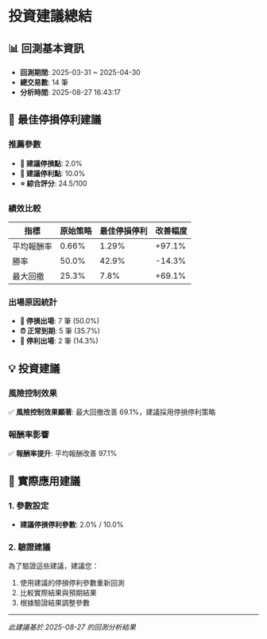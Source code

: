 # 投資建議總結

## 📊 回測基本資訊
- **回測期間**: 2025-03-31 ~ 2025-04-30
- **總交易數**: 14 筆
- **分析時間**: 2025-08-27 16:43:17

## 🎯 最佳停損停利建議

### 推薦參數
- **🔻 建議停損點**: 2.0%
- **🔺 建議停利點**: 10.0%
- **⭐ 綜合評分**: 24.5/100

### 績效比較
| 指標 | 原始策略 | 最佳停損停利 | 改善幅度 |
|------|----------|-------------|----------|
| 平均報酬率 | 0.66% | 1.29% | +97.1% |
| 勝率 | 50.0% | 42.9% | -14.3% |
| 最大回撤 | 25.3% | 7.8% | +69.1% |

### 出場原因統計
- **🔻 停損出場**: 7 筆 (50.0%)
- **⏰ 正常到期**: 5 筆 (35.7%)
- **🔺 停利出場**: 2 筆 (14.3%)

## 💡 投資建議

### 風險控制效果
✅ **風險控制效果顯著**: 最大回撤改善 69.1%，建議採用停損停利策略

### 報酬率影響
✅ **報酬率提升**: 平均報酬改善 97.1%

## 🚀 實際應用建議

### 1. 參數設定
- **建議停損停利參數**: 2.0% / 10.0%

### 2. 驗證建議
為了驗證這些建議，建議您：
1. 使用建議的停損停利參數重新回測
2. 比較實際結果與預期結果
3. 根據驗證結果調整參數

---
*此建議基於 2025-08-27 的回測分析結果*
